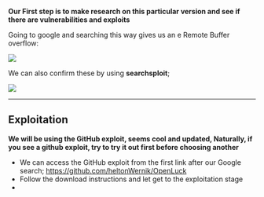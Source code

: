 
**Our First step is to make research on this particular version and see if there are vulnerabilities and exploits**

Going to google and searching this way gives us an e Remote Buffer overflow:

![](https://i.imgur.com/tpg9NNp.png)

We can also confirm these by using **searchsploit**;

![](https://i.imgur.com/sKAQcHW.png)

---

## Exploitation

**We will be using the GitHub exploit, seems cool and updated, Naturally, if you see a github exploit, try to try it out first before choosing another**

- We can access the GitHub exploit from the first link after our Google search; https://github.com/heltonWernik/OpenLuck
- Follow the download instructions and let get to the exploitation stage
- 